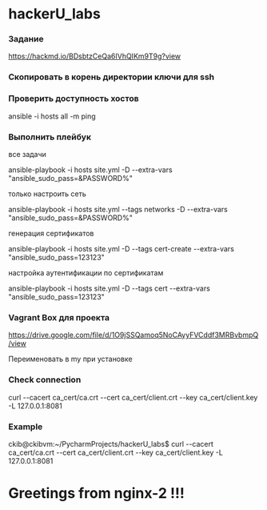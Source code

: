 # hackerU_labs

### Задание
https://hackmd.io/BDsbtzCeQa6IVhQIKm9T9g?view
>
### Скопировать в корень директории ключи для ssh
>
### Проверить доступность хостов
>
ansible -i hosts all -m ping
>
### Выполнить плейбук
все задачи
>
ansible-playbook -i hosts site.yml -D --extra-vars "ansible_sudo_pass=&PASSWORD%"
>
только настроить сеть
>
ansible-playbook -i hosts site.yml --tags networks -D --extra-vars "ansible_sudo_pass=&PASSWORD%"
>
генерация сертификатов
>
ansible-playbook -i hosts site.yml -D --tags cert-create --extra-vars "ansible_sudo_pass=123123"
>
настройка аутентификации по сертификатам
>
ansible-playbook -i hosts site.yml -D --tags cert --extra-vars "ansible_sudo_pass=123123"
>
### Vagrant Box для проекта
>
https://drive.google.com/file/d/1O9jSSQamoq5NoCAyyFVCddf3MRBvbmpQ/view
>
Переименовать в my при установке


### Check connection
>
curl --cacert ca_cert/ca.crt --cert ca_cert/client.crt --key ca_cert/client.key -L 127.0.0.1:8081
>

### Example
>
ckib@ckibvm:~/PycharmProjects/hackerU_labs$ curl --cacert ca_cert/ca.crt --cert ca_cert/client.crt --key ca_cert/client.key -L 127.0.0.1:8081
<html>
<h1> Greetings from nginx-2 !!! </h1>
</html>
